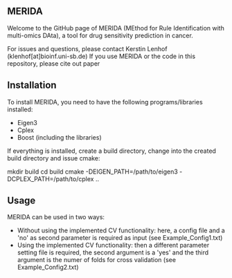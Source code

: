 
## MERIDA

Welcome to the GitHub page of MERIDA (MEthod  for  Rule Identification  with multi-omics  DAta), a tool for drug sensitivity prediction in cancer.

For issues and questions, please contact Kerstin Lenhof (klenhof[at]bioinf.uni-sb.de)
If you use MERIDA or the code in this repository, please cite out paper

## Installation
To install MERIDA, you need to have the following programs/libraries installed:
- Eigen3
- Cplex
- Boost (including the libraries)

If everything is installed, create a build directory, change into the created build directory
and issue cmake:

mkdir build
cd build
cmake -DEIGEN_PATH=/path/to/eigen3 -DCPLEX_PATH=/path/to/cplex ..


## Usage
MERIDA can be used in two ways: 
- Without using the implemented CV functionality: here, a config file and a 'no' as second parameter is required as input (see Example_Config1.txt)
- Using the implemented CV functionality: then a different parameter setting file is required, the second argument is a 'yes' and the third argument is the numer of folds for cross validation (see Example_Config2.txt)
